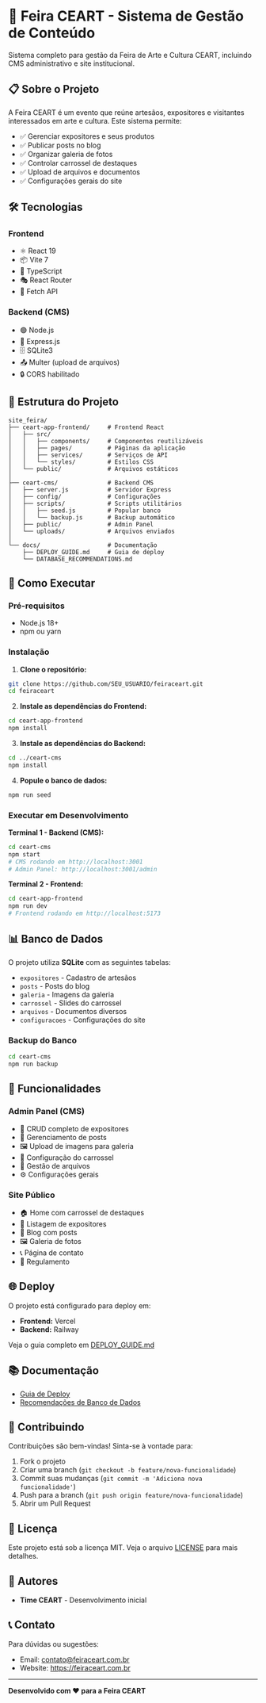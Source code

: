 # 🎨 Feira CEART - Sistema de Gestão de Conteúdo

Sistema completo para gestão da Feira de Arte e Cultura CEART, incluindo CMS administrativo e site institucional.

## 📋 Sobre o Projeto

A Feira CEART é um evento que reúne artesãos, expositores e visitantes interessados em arte e cultura. Este sistema permite:

- ✅ Gerenciar expositores e seus produtos
- ✅ Publicar posts no blog
- ✅ Organizar galeria de fotos
- ✅ Controlar carrossel de destaques
- ✅ Upload de arquivos e documentos
- ✅ Configurações gerais do site

## 🛠️ Tecnologias

### Frontend
- ⚛️ React 19
- 📦 Vite 7
- 🎨 TypeScript
- 🎭 React Router
- 🔄 Fetch API

### Backend (CMS)
- 🟢 Node.js
- 🚂 Express.js
- 🗄️ SQLite3
- 📤 Multer (upload de arquivos)
- 🔒 CORS habilitado

## 📁 Estrutura do Projeto

```
site_feira/
├── ceart-app-frontend/     # Frontend React
│   ├── src/
│   │   ├── components/     # Componentes reutilizáveis
│   │   ├── pages/          # Páginas da aplicação
│   │   ├── services/       # Serviços de API
│   │   └── styles/         # Estilos CSS
│   └── public/             # Arquivos estáticos
│
├── ceart-cms/              # Backend CMS
│   ├── server.js           # Servidor Express
│   ├── config/             # Configurações
│   ├── scripts/            # Scripts utilitários
│   │   ├── seed.js         # Popular banco
│   │   └── backup.js       # Backup automático
│   ├── public/             # Admin Panel
│   └── uploads/            # Arquivos enviados
│
└── docs/                   # Documentação
    ├── DEPLOY_GUIDE.md     # Guia de deploy
    └── DATABASE_RECOMMENDATIONS.md
```

## 🚀 Como Executar

### Pré-requisitos

- Node.js 18+ 
- npm ou yarn

### Instalação

1. **Clone o repositório:**
```bash
git clone https://github.com/SEU_USUARIO/feiraceart.git
cd feiraceart
```

2. **Instale as dependências do Frontend:**
```bash
cd ceart-app-frontend
npm install
```

3. **Instale as dependências do Backend:**
```bash
cd ../ceart-cms
npm install
```

4. **Popule o banco de dados:**
```bash
npm run seed
```

### Executar em Desenvolvimento

**Terminal 1 - Backend (CMS):**
```bash
cd ceart-cms
npm start
# CMS rodando em http://localhost:3001
# Admin Panel: http://localhost:3001/admin
```

**Terminal 2 - Frontend:**
```bash
cd ceart-app-frontend
npm run dev
# Frontend rodando em http://localhost:5173
```

## 📊 Banco de Dados

O projeto utiliza **SQLite** com as seguintes tabelas:

- `expositores` - Cadastro de artesãos
- `posts` - Posts do blog
- `galeria` - Imagens da galeria
- `carrossel` - Slides do carrossel
- `arquivos` - Documentos diversos
- `configuracoes` - Configurações do site

### Backup do Banco

```bash
cd ceart-cms
npm run backup
```

## 🎨 Funcionalidades

### Admin Panel (CMS)
- 📝 CRUD completo de expositores
- 📰 Gerenciamento de posts
- 🖼️ Upload de imagens para galeria
- 🎠 Configuração do carrossel
- 📄 Gestão de arquivos
- ⚙️ Configurações gerais

### Site Público
- 🏠 Home com carrossel de destaques
- 👥 Listagem de expositores
- 📝 Blog com posts
- 🖼️ Galeria de fotos
- 📞 Página de contato
- 📜 Regulamento

## 🌐 Deploy

O projeto está configurado para deploy em:

- **Frontend:** Vercel
- **Backend:** Railway

Veja o guia completo em [DEPLOY_GUIDE.md](./DEPLOY_GUIDE.md)

## 📚 Documentação

- [Guia de Deploy](./DEPLOY_GUIDE.md)
- [Recomendações de Banco de Dados](./ceart-cms/DATABASE_RECOMMENDATIONS.md)

## 🤝 Contribuindo

Contribuições são bem-vindas! Sinta-se à vontade para:

1. Fork o projeto
2. Criar uma branch (`git checkout -b feature/nova-funcionalidade`)
3. Commit suas mudanças (`git commit -m 'Adiciona nova funcionalidade'`)
4. Push para a branch (`git push origin feature/nova-funcionalidade`)
5. Abrir um Pull Request

## 📝 Licença

Este projeto está sob a licença MIT. Veja o arquivo [LICENSE](LICENSE) para mais detalhes.

## 👥 Autores

- **Time CEART** - Desenvolvimento inicial

## 📞 Contato

Para dúvidas ou sugestões:
- Email: contato@feiraceart.com.br
- Website: https://feiraceart.com.br

---

**Desenvolvido com ❤️ para a Feira CEART**
